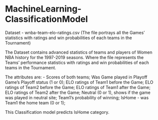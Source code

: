 # MachineLearning-ClassificationModel
Dataset - wnba-team-elo-ratings.csv (The file portrays all the Games’ statistics with ratings and win probabilities of each teams in the Tournament)

The Dataset contains advanced statistics of teams and players of Women NBA history for the 1997-2019 seasons. Where the file represents the Teams’ performance statistics with ratings and win probabilities of each teams in the Tournament. 

The attributes are: -
Scores of both teams;
Was Game played in Playoff Game’s Playoff status (1 or 0);
ELO ratings of Team1 before the Game;
ELO ratings of Team2 before the Game;
ELO ratings of Team1 after the Game;
ELO ratings of Team2 after the Game;
Neutral (0 or 1), shows if the game was played in neutral site;
Team1’s probability of winning;
IsHome - was Team1 the home team (0 or 1);

This Classification model predicts IsHome category.
